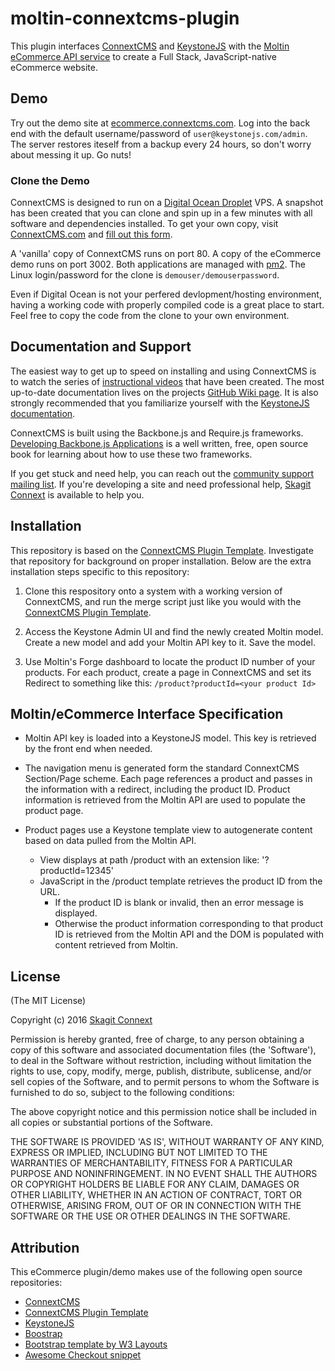 # moltin-connextcms-plugin

This plugin interfaces [ConnextCMS](http://connextcms.com) and [KeystoneJS](http://keystonejs.com) 
with the [Moltin eCommerce API service](https://www.moltin.com/) to create a Full Stack, JavaScript-native
eCommerce website.


## Demo
Try out the demo site at [ecommerce.connextcms.com](http://ecommerce.connextcms.com). Log into the back 
end with the default username/password of
`user@keystonejs.com/admin`. The server restores iteself from a backup every 24 hours, so don't
worry about messing it up. Go nuts!


### Clone the Demo
ConnextCMS is designed to run on a [Digital Ocean Droplet](https://m.do.co/c/8f47a23b91ce) VPS. 
A snapshot has been created that you can clone and spin up in a few minutes with all software and 
dependencies installed. To get your own copy, visit [ConnextCMS.com](http://connextcms.com) and 
[fill out this form](http://connextcms.com/page/clone-your-own). 

A 'vanilla' copy of ConnextCMS runs on port 80. A copy of the eCommerce demo runs on port 3002.
Both applications are managed with [pm2](http://pm2.keymetrics.io/). The Linux login/password
for the clone is `demouser/demouserpassword`.

Even if Digital Ocean is not your perfered devlopment/hosting environment, having a working code
with properly compiled code is a great place to start. Feel free to copy the code from the clone
to your own environment.


## Documentation and Support
The easiest way to get up to speed on installing and using ConnextCMS is to watch the series of 
[instructional videos](http://connextcms.com/page/videos) that have been created. 
The most up-to-date documentation lives on the projects [GitHub Wiki page](https://github.com/skagitpublishing/ConnextCMS/wiki).
It is also strongly 
recommended that you familiarize yourself with the [KeystoneJS documentation](http://keystonejs.com/docs/). 

ConnextCMS is built using the Backbone.js and Require.js frameworks. 
[Developing Backbone.js Applications](https://addyosmani.com/backbone-fundamentals/) is a well 
written, free, open source book for learning about how to use these two frameworks.

If you get stuck and need help, you can reach out the [community support mailing list](https://groups.google.com/forum/#!forum/connextcms). 
If you're developing a site and need professional help, [Skagit Connext](http://skagitconnext.com/) is available to help you.


## Installation
This repository is based on the [ConnextCMS Plugin Template](https://github.com/skagitpublishing/plugin-template-connextcms). 
Investigate that repository for background on proper installation.
Below are the extra installation steps specific to this repository:

1. Clone this respository onto a system with a working version of ConnextCMS, and run the merge script
just like you would with the [ConnextCMS Plugin Template](https://github.com/skagitpublishing/plugin-template-connextcms).

2. Access the Keystone Admin UI and find the newly created Moltin model. Create a new model and add your Moltin API
key to it. Save the model.

3. Use Moltin's Forge dashboard to locate the product ID number of your products. For each product, create a page
in ConnextCMS and set its Redirect to something like this: `/product?productId=<your product Id>`


## Moltin/eCommerce Interface Specification

* Moltin API key is loaded into a KeystoneJS model. This key is retrieved by the front end when needed.

* The navigation menu is generated form the standard ConnextCMS Section/Page scheme. Each page references
a product and passes in the information with a redirect, including the product ID. 
Product information is retrieved from the Moltin API are used to populate the product page.

* Product pages use a Keystone template view to autogenerate content based on data pulled from the Moltin API.
  * View displays at path /product with an extension like: '?productId=12345' 
  * JavaScript in the /product template retrieves the product ID from the URL. 
    * If the product ID is blank or invalid, then an error message is displayed.
    * Otherwise the product information corresponding to that product ID is retrieved from the Moltin API and 
    the DOM is populated with content retrieved from Moltin.


## License
(The MIT License)

Copyright (c) 2016 [Skagit Connext](http://skagitconnext.com/)

Permission is hereby granted, free of charge, to any person obtaining a copy of this software and associated documentation files (the 'Software'), to deal in the Software without restriction, including without limitation the rights to use, copy, modify, merge, publish, distribute, sublicense, and/or sell copies of the Software, and to permit persons to whom the Software is furnished to do so, subject to the following conditions:

The above copyright notice and this permission notice shall be included in all copies or substantial portions of the Software.

THE SOFTWARE IS PROVIDED 'AS IS', WITHOUT WARRANTY OF ANY KIND, EXPRESS OR IMPLIED, INCLUDING BUT NOT LIMITED TO THE WARRANTIES OF MERCHANTABILITY, FITNESS FOR A PARTICULAR PURPOSE AND NONINFRINGEMENT. IN NO EVENT SHALL THE AUTHORS OR COPYRIGHT HOLDERS BE LIABLE FOR ANY CLAIM, DAMAGES OR OTHER LIABILITY, WHETHER IN AN ACTION OF CONTRACT, TORT OR OTHERWISE, ARISING FROM, OUT OF OR IN CONNECTION WITH THE SOFTWARE OR THE USE OR OTHER DEALINGS IN THE SOFTWARE.


## Attribution
This eCommerce plugin/demo makes use of the following open source repositories:
* [ConnextCMS](https://github.com/skagitpublishing/ConnextCMS)
* [ConnextCMS Plugin Template](https://github.com/skagitpublishing/plugin-template-connextcms)
* [KeystoneJS](https://github.com/keystonejs/keystone)
* [Boostrap](http://getbootstrap.com)
* [Bootstrap template by W3 Layouts](https://p.w3layouts.com/demos/mattress/web/index.html)
* [Awesome Checkout snippet](http://bootsnipp.com/snippets/Oe2vO)